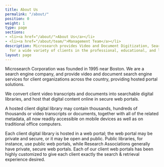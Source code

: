 ```yaml
---
title: About Us
permalink: "/about/"
position: 0
weight: 1
type: page
sections:
- <li><a href="/about/">About Us</a></li>
- <li><a href="/about/team/">Management Team</a></li>
description: Microsearch provides Video and Document Digitization, Search, and SEO
  for a wide variety of clients in the professional, educational, and labor sectors.
layout: page
---
```


Microsearch Corporation was founded in 1995 near Boston. We are a search engine company, and provide video and document search engine services for client organizations across the country, providing hosted portal solutions.

We convert client video transcripts and documents into searchable digital libraries, and host that digital content online in secure web portals.

A hosted client digital library may contain thousands, hundreds of thousands or video transcripts or documents, together with all of the related metadata, all now readily accessible on mobile devices as well as on traditional office computers.

Each client digital library is hosted in a web portal; the web portal may be private and secure, or it may be open and public. Public libraries, for instance, use public web portals, while Research Associations generally have private, secure web portals. Each of our client web portals has been highly customized to give each client exactly the search & retrieval experience desired.